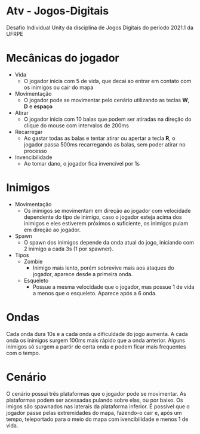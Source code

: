# Atv - Jogos-Digitais

Desafio Individual Unity da disciplina de Jogos Digitais do período 2021.1 da UFRPE

# Mecânicas do jogador
 - Vida
   - O jogador inicia com 5 de vida, que decai ao entrar em contato com os inimigos ou cair do mapa
 - Movimentação
   - O jogador pode se movimentar pelo cenário utilizando as teclas **W**, **D** e **espaço**
 - Atirar
   - O jogador inicia com 10 balas que podem ser atiradas na direção do clique do mouse com intervalos de 200ms
 - Recarregar
   - Ao gastar todas as balas e tentar atirar ou apertar a tecla **R**, o jogador passa 500ms recarregando as balas, sem poder atirar no processo
 - Invencibilidade
   - Ao tomar dano, o jogador fica invencível por 1s

# Inimigos
 - Movimentação
   - Os inimigos se movimentam em direção ao jogador com velocidade dependente do tipo de inimigo, caso o jogador esteja acima dos inimigos e eles estiverem próximos o suficiente, os inimigos pulam em direção ao jogador.
 - Spawn
   - O spawn dos inimigos depende da onda atual do jogo, iniciando com 2 inimigo a cada 3s (1 por spawner).
 - Tipos
   - Zombie
     - Inimigo mais lento, porém sobrevive mais aos ataques do jogador, aparece desde a primeira onda.
   - Esqueleto
     - Possue a mesma velocidade que o jogador, mas possue 1 de vida a menos que o esqueleto. Aparece após a 6 onda.

# Ondas
Cada onda dura 10s e a cada onda a dificuldade do jogo aumenta. A cada onda os inimigos surgem 100ms mais rápido que a onda anterior. Alguns inimigos só surgem a partir de certa onda e podem ficar mais frequentes com o tempo.

# Cenário
O cenário possui três plataformas que o jogador pode se movimentar. As plataformas podem ser acessadas pulando sobre elas, ou por baixo. Os imigos são spawnados nas laterais da plataforma inferior. É possível que o jogador passe pelas extremidades do mapa, fazendo-o cair e, após um tempo, teleportado para o meio do mapa com ivencibilidade e menos 1 de vida.
